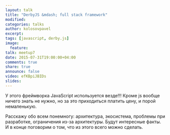 ```yaml
---
layout: talk
title: "DerbyJS &mdash; full stack framework"
modified:
categories: talks
author: kolosovpavel
excerpt:
tags: [javascript, derby.js]
image:
  feature:
talk: meetup7
date: 2015-07-31T19:00:00+04:00
comments: true
share: true
announce: false 
video: efKBpiJBIDs
slides: 
---
```


У этого фреймворка JavaScript используется везде!!! 
Кроме js вообще ничего знать не нужно, но за это приходиться платить цену, и порой немаленькую.

Расскажу обо всем понемногу: архитектура, экосистема, проблемы при разработке, ограничения из-за архитектуры. 
Будут интересные факты. И в конце поговорим о том, что из этого всего можно сделать.
